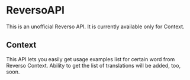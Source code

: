 # ReversoAPI
This is an unofficial Reverso API. It is currently available only for Context.

## Context
This API lets you easily get usage examples list for certain word from Reverso Context.
Ability to get the list of translations will be added, too, soon.
